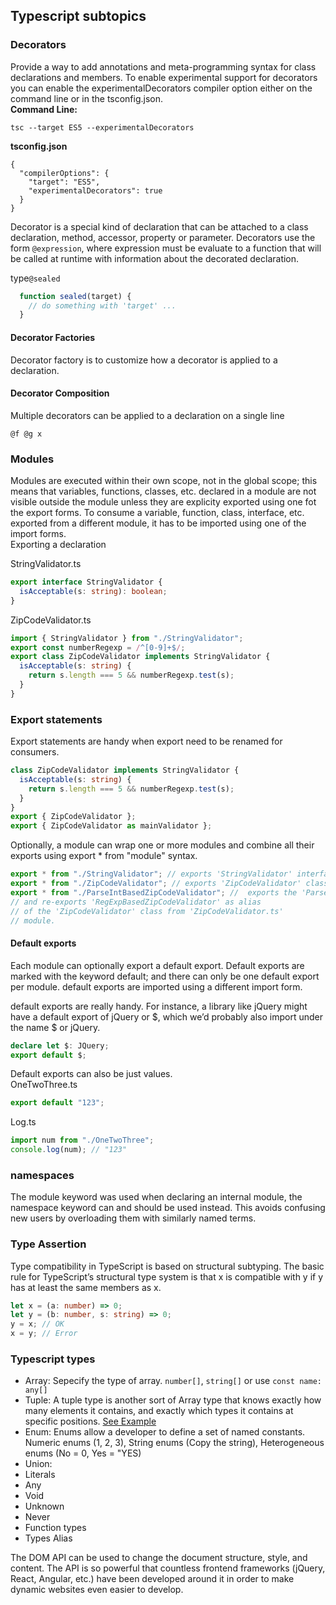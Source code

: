 ## Typescript subtopics

### Decorators
Provide a way to add annotations and meta-programming syntax for class declarations and members. To enable experimental support for decorators you can enable the experimentalDecorators compiler option either on the command line or in the <cod>tsconfig.json</code>. <br>
<b>Command Line:</b>
```
tsc --target ES5 --experimentalDecorators
```
<b>tsconfig.json</b>
```
{
  "compilerOptions": {
    "target": "ES5",
    "experimentalDecorators": true
  }
}
```
Decorator is a special kind of declaration that can be attached to a class declaration, method, accessor, property or parameter. Decorators use the form <code>@expression</code>, where expression must be evaluate to a function that will be called at runtime with information about the decorated declaration. 

type<code>@sealed</code>

```typescript
  function sealed(target) {
    // do something with 'target' ...
  }
```

#### Decorator Factories
Decorator factory is to customize how a decorator is applied to a declaration. 

#### Decorator Composition
Multiple decorators can be applied to a declaration on a single line
```
@f @g x
```

### Modules
Modules are executed within their own scope, not in the global scope; this means that variables, functions, classes, etc. declared in a module are not visible outside the module unless they are explicity exported using one fot the export forms. To consume a variable, function, class, interface, etc. exported from a different module, it has to be imported using one of the import forms.<br>
Exporting a declaration

StringValidator.ts
```typescript
export interface StringValidator {
  isAcceptable(s: string): boolean;
}
```

ZipCodeValidator.ts
```typescript
import { StringValidator } from "./StringValidator";
export const numberRegexp = /^[0-9]+$/;
export class ZipCodeValidator implements StringValidator {
  isAcceptable(s: string) {
    return s.length === 5 && numberRegexp.test(s);
  }
}
```

### Export statements
Export statements are handy when export need to be renamed for consumers.
```typescript
class ZipCodeValidator implements StringValidator {
  isAcceptable(s: string) {
    return s.length === 5 && numberRegexp.test(s);
  }
}
export { ZipCodeValidator };
export { ZipCodeValidator as mainValidator };
```

Optionally, a module can wrap one or more modules and combine all their exports using export * from "module" syntax.
```typescript
export * from "./StringValidator"; // exports 'StringValidator' interface
export * from "./ZipCodeValidator"; // exports 'ZipCodeValidator' class and 'numberRegexp' constant value
export * from "./ParseIntBasedZipCodeValidator"; //  exports the 'ParseIntBasedZipCodeValidator' class
// and re-exports 'RegExpBasedZipCodeValidator' as alias
// of the 'ZipCodeValidator' class from 'ZipCodeValidator.ts'
// module.
```
#### Default exports

Each module can optionally export a default export. Default exports are marked with the keyword default; and there can only be one default export per module. default exports are imported using a different import form.

default exports are really handy. For instance, a library like jQuery might have a default export of jQuery or $, which we’d probably also import under the name $ or jQuery.

```typescript
declare let $: JQuery;
export default $;
```

Default exports can also be just values. <br>
OneTwoThree.ts
```typescript
export default "123";
```
Log.ts
```typescript
import num from "./OneTwoThree";
console.log(num); // "123"
```

### namespaces

The module keyword was used when declaring an internal module, the namespace keyword can and should be used instead. This avoids confusing new users by overloading them with similarly named terms.

### Type Assertion

Type compatibility in TypeScript is based on structural subtyping. The basic rule for TypeScript’s structural type system is that x is compatible with y if y has at least the same members as x.

```typescript
let x = (a: number) => 0;
let y = (b: number, s: string) => 0;
y = x; // OK
x = y; // Error
```

### Typescript types

* Array: Sepecify the type of array. <code>number[]</code>, <code>string[]</code> or use <code>const name: any[]</code>
* Tuple: A tuple type is another sort of Array type that knows exactly how many elements it contains, and exactly which types it contains at specific positions. [See Example]()
* Enum: Enums allow a developer to define a set of named constants. Numeric enums (1, 2, 3), String enums (Copy the string), Heterogeneous enums (No = 0, Yes = "YES)
* Union: 
* Literals
* Any
* Void
* Unknown 
* Never
* Function types
* Types Alias


The DOM API can be used to change the document structure, style, and content. The API is so powerful that countless frontend frameworks (jQuery, React, Angular, etc.) have been developed around it in order to make dynamic websites even easier to develop.